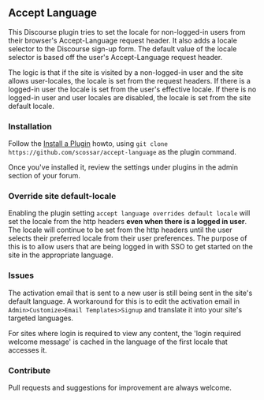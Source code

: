 ## Accept Language

This Discourse plugin tries to set the locale for non-logged-in users from their
browser's Accept-Language request header. It also adds a locale selector to the
Discourse sign-up form. The default value of the locale selector is based off the
user's Accept-Language request header.

The logic is that if the site is visited by a non-logged-in user and the site allows
user-locales, the locale is set from the request headers. If there is a logged-in
user the locale is set from the user's effective locale. If there is no logged-in
user and user locales are disabled, the locale is set from the site default locale.

### Installation

Follow the [Install a Plugin](https://meta.discourse.org/t/install-a-plugin/19157) howto, using
`git clone https://github.com/scossar/accept-language` as the plugin command.

Once you've installed it, review the settings under plugins in the admin section of your
forum.

### Override site default-locale

Enabling the plugin setting `accept language overrides default locale` will set
the locale from the http headers **even when there is a logged in user**. The locale
will continue to be set from the http headers until the user selects their preferred
locale from their user preferences. The purpose of this is to allow users that
are being logged in with SSO to get started on the site in the appropriate language.

### Issues

The activation email that is sent to a new user is still being sent in the site's
default language. A workaround for this is to edit the activation email in
`Admin>Customize>Email Templates>Signup` and translate it into your site's targeted languages.

For sites where login is required to view any content, the 'login required welcome message'
is cached in the language of the first locale that accesses it.

### Contribute

Pull requests and suggestions for improvement are always welcome.
